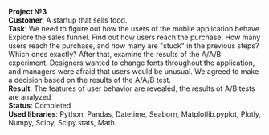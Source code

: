 <b>Project №3</b>
<br><b>Customer</b>: A startup that sells food.
<br><b>Task</b>: We need to figure out how the users of the mobile application behave. Explore the sales funnel. Find out how users reach the purchase. How many users reach the purchase, and how many are "stuck" in the previous steps? Which ones exactly?
After that, examine the results of the A/A/B experiment. Designers wanted to change fonts throughout the application, and managers were afraid that users would be unusual. We agreed to make a decision based on the results of the A/A/B test.
<br><b>Result</b>: The features of user behavior are revealed, the results of A/B tests are analyzed
<br><b>Status</b>: Completed
<br><b>Used libraries</b>: Python, Pandas, Datetime, Seaborn, Matplotlib.pyplot, Plotly, Numpy, Scipy, Scipy.stats, Math
